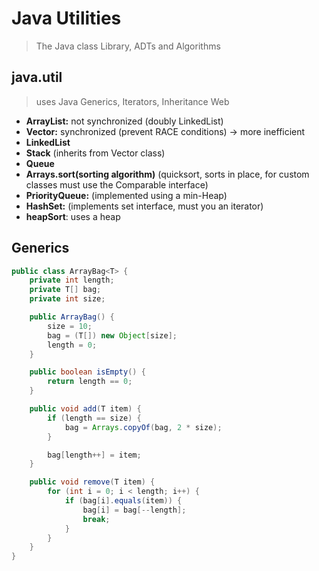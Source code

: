 # Java Utilities

> The Java class Library, ADTs and Algorithms

## java.util

> uses Java Generics, Iterators, Inheritance Web

- **ArrayList:** not synchronized (doubly LinkedList)
- **Vector:** synchronized (prevent RACE conditions) -> more inefficient
- **LinkedList**
- **Stack** (inherits from Vector class)
- **Queue**
- **Arrays.sort(sorting algorithm)** (quicksort, sorts in place, for custom classes must use the Comparable interface)
- **PriorityQueue:** (implemented using a min-Heap)
- **HashSet:** (implements set interface, must you an iterator)
- **heapSort**: uses a heap

## Generics

```java
public class ArrayBag<T> {
    private int length;
    private T[] bag;
    private int size;

    public ArrayBag() {
        size = 10;
        bag = (T[]) new Object[size];
        length = 0;
    }

    public boolean isEmpty() {
        return length == 0;
    }

    public void add(T item) {
        if (length == size) {
            bag = Arrays.copyOf(bag, 2 * size);
        }

        bag[length++] = item;
    }

    public void remove(T item) {
        for (int i = 0; i < length; i++) {
            if (bag[i].equals(item)) {
                bag[i] = bag[--length];
                break;
            }
        }
    }
}
```
